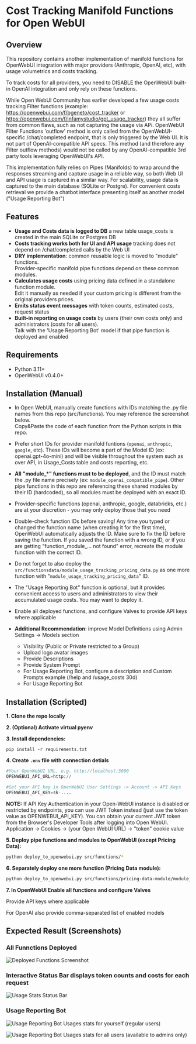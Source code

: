 # Cost Tracking Manifold Functions for Open WebUI

## Overview

This repository contains another implementation of manifold functions for OpenWebUI integration with major providers (Anthropic, OpenAI, etc), with usage volumetrics and costs tracking.

To track costs for all providers, you need to DISABLE the OpenWebUI built-in OpenAI integration and only rely on these functions.

While Open WebUI Community has earlier developed a few usage costs tracking Filter functions (example: https://openwebui.com/f/bgeneto/cost_tracker or https://openwebui.com/f/infamystudio/gpt_usage_tracker) they all suffer from common flaws, such as not capturing the usage via APi. OpenWebUI Filter Functions 'outflow' method is only called from the OpenWebUI-specific /chat/completed endpoint, that is only triggered by the Web UI. It is not part of OpenAI-compatible API specs. This method (and therefore any Filter outflow methods) would not be called by any OpenAI-compatible 3rd party tools leveraging OpenWebUI's API.

This implementation fully relies on Pipes (Manifolds) to wrap around the responses streaming and capture usage in a reliable way, so both Web UI and API usage is captured in a similar way. For scalability, usage data is captured to the main database (SQLite or Postgre). For convenient costs retrieval we provide a chatbot interface presenting itself as another model ("Usage Reporting Bot")


## Features

- **Usage and Costs data is logged to DB** a new table usage_costs is created in the main SQLite or Postgres DB
- **Costs tracking works both for UI and API usage** tracking does not depend on /chat/completed calls by the Web UI
- **DRY implementation**: common reusable logic is moved to  "module" functions. <br/>Provider-specific manifold pipe functions depend on these common modules.
- **Calculates usage costs** using pricing data defined in a standalone function module. <br/> Edit it manually as needed if your custom pricing is different from the original providers prices.
- **Emits status event messages** with token counts, estimated costs, request status
- **Built-in reporting on usage costs** by users (their own costs only) and administrators (costs for all users).<br/>Talk with the 'Usage Reporting Bot' model if that pipe function is deployed and enabled

## Requirements

- Python 3.11+
- OpenWebUI v0.4.0+

## Installation (Manual)

- In Open WebUI, manually create functions with IDs matching the .py file names from this repo (src/functions). You may reference the screenshot below. <br/>Сopy&Paste the code of each function from the Python scripts in this repo.

- Prefer short IDs for provider manifold funtions (```openai```, ```anthropic```, ```google```, etc). These IDs will become a part of the Model ID (ex: openai.gpt-4o-mini) and will be visible throughout the system such as over API, in Usage_Costs table and costs reporting, etc.

- **All "module_*" functions must to be deployed**, and the ID must match the .py file name precisely (ex: ```module_openai_compatible_pipe```). 
Other pipe functions in this repo are referencing these shared modules by their ID (hardcoded), so all modules must be deployed with an exact ID.

- Provider-specific functions (openai, anthropic, google, databricks, etc.) are at your discretion - you may only deploy those that you need

- Double-check function IDs before saving! Any time you typed or changed the function name (when creating it for the first time), OpenWebUI automatically adjusts the ID. Make sure to fix the ID before saving the function. If you saved the function with a wrong ID, or if you are getting "function_module_... not found" error, recreate the module function with the correct ID.

- Do not forget to also deploy the ``src/functionsdata/module_usage_tracking_pricing_data.py`` as one more function with  "``module_usage_tracking_pricing_data``" ID.

- The "Usage Reporting Bot" function is optional, but it provides convenient access to users and administrators to view their accumulated usage costs. You may want to deploy it. 

- Enable all deployed functions, and configure Valves to provide API keys where applicable 

- **Additional Recommendation**: improve Model Definitions using Admin Settings -> Models section

  - Visibility (Public or Private restricted to a Group)
  - Upload logo avatar images
  - Provide Descriptions
  - Provide System Prompt
  - For Usage Reporting Bot, configure a description and Custom Prompts example (/help and /usage_costs 30d)
  - For Usage Reporting Bot

## Installation (Scripted)

**1. Clone the repo locally**

**2. (Optional) Activate virtual pyenv**

**3. Install dependencies:**
   ```
   pip install -r requirements.txt
   ```

**4. Create `.env` file with connection detials**

   ```python
   #Your OpenWebUI URL, e.g. http://localhost:3000
   OPENWEBUI_API_URL=http:// 

   #Get your API key in OpenWebUI User Settings -> Account -> API Keys
   OPENWEBUI_API_KEY=sk-....  
   ```

   **NOTE:** If API Key Authentication in your Open-WebUI instance is disabled or restricted by endpoints, you can use JWT Token instead (just use the token value as OPENWEBUI_API_KEY). You can obtain your current JWT token from the Browser's Developer Tools after logging into Open WebUI.  Application -> Cookies -> (your Open WebUI URL) -> "token" cookie value
   
**5. Deploy pipe functions and modules to OpenWebUI (except Pricing Data):**

   ```bash
   python deploy_to_openwebui.py src/functions/*
   ```
**6. Separately deploy one more function (Pricing Data module):**

   ```bash
   python deploy_to_openwebui.py src/functions/pricing-data-module/module_usage_tracking_pricing_data.py
   ```

**7. In OpenWebUI Enable all functions and configure Valves**
   
   Provide API keys where applicable
   
   For OpenAI also provide comma-separated list of enabled models


## **Expected Result (Screenshots)**

### All Funnctions Deployed

   ![Deployed Functions Screenshot](images/deployed_functions_screenshot.png)

### Interactive Status Bar displays token counts and costs for each request

   ![Usage Stats Status Bar](images/usage_stats_status_bar.png)

### Usage Reporting Bot

   ![Usage Reporting Bot](images/usage_reporting_bot_self.png)
   Usages stats for yourself (regular users)

   ![Usage Reporting Bot](images/usage_reporting_bot_all_users.png)
   Usages stats for all users (available to admins only)
